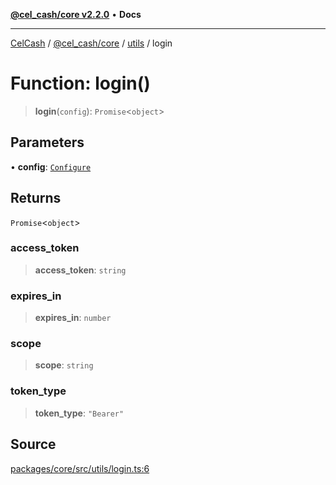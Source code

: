 [**@cel_cash/core v2.2.0**](../../README.md) • **Docs**

***

[CelCash](../../../../packages.md) / [@cel\_cash/core](../../README.md) / [utils](../README.md) / login

# Function: login()

> **login**(`config`): `Promise`\<`object`\>

## Parameters

• **config**: [`Configure`](../type-aliases/Configure.md)

## Returns

`Promise`\<`object`\>

### access\_token

> **access\_token**: `string`

### expires\_in

> **expires\_in**: `number`

### scope

> **scope**: `string`

### token\_type

> **token\_type**: `"Bearer"`

## Source

[packages/core/src/utils/login.ts:6](https://github.com/Pyxlab/celcash/blob/9e2eeefc75067a4b86d18d5bb144eb4446f097c2/packages/core/src/utils/login.ts#L6)
